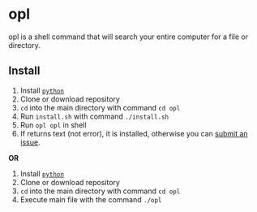 # opl
opl is a shell command that will search your entire computer for a file or directory.

## Install

1. Install [`python`](https://python.org)
2. Clone or download repository
3. `cd` into the main directory with command `cd opl`
4. Run `install.sh` with command `./install.sh`
5. Run `opl opl` in shell
6. If returns text (not error), it is installed, otherwise you can [submit an issue](https://github.com/TheRealPenguin12/opl/issues).

__OR__

1. Install [`python`](https://python.org)
2. Clone or download repository
3. `cd` into the main directory with command `cd opl`
4. Execute main file with the command `./opl`